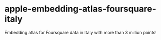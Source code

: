 # apple-embedding-atlas-foursquare-italy
Embedding atlas for Foursquare data in Italy with more than 3 million points!
